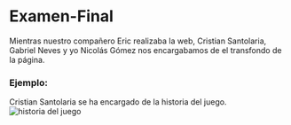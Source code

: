# Examen-Final
Mientras nuestro compañero Eric realizaba la web, Cristian Santolaria, Gabriel Neves y yo Nicolás Gómez nos encargabamos de el transfondo de la página.
### Ejemplo: ### 
Cristian Santolaria se ha encargado de la historia del juego.
![historia del juego](https://user-images.githubusercontent.com/73166385/117255032-742ec580-ae49-11eb-998f-fec444946577.PNG)
